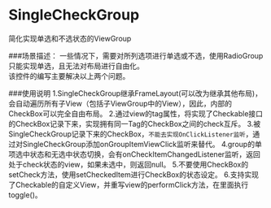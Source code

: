 # SingleCheckGroup
简化实现单选和不选状态的ViewGroup

###场景描述：
一些情况下，需要对所列选项进行单选或不选，使用RadioGroup只能实现单选，且无法对布局进行自由化。<br>
该控件的编写主要解决以上两个问题。

###使用说明
    1.SingleCheckGroup继承FrameLayout(可以改为继承其他布局)，会自动遍历所有子View（包括子ViewGroup中的View），因此，内部的CheckBox可以完全自由布局。
    2.通过view的tag属性，将实现了Checkable接口的CheckBox记录下来，实现拥有同一Tag的CheckBox之间的check互斥。
    3.被SingleCheckGroup记录下来的CheckBox，`不能去实现OnClickListener监听`，通过对SingleCheckGroup添加onGroupItemViewClick监听来替代。
    4.group的单项选中状态和无选中状态切换，会有onCheckItemChangedListener监听，返回处于check状态的view，如果未选中，则返回null。
    5.不要使用CheckBox的setCheck方法，使用setCheckedItem进行CheckBox的状态设定。
    6.支持实现了Checkable的自定义View，并重写view的performClick方法，在里面执行toggle()。
